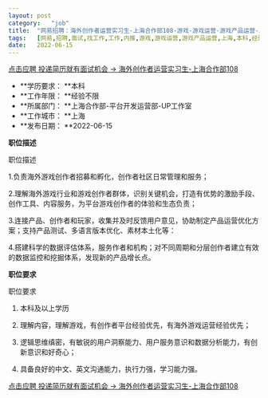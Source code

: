 ```yaml
---
layout:	post
category:	"job"
title:	"网易招聘：海外创作者运营实习生-上海合作部108-游戏-游戏运营-游戏产品运营-上海本科经验不限"
tags:	[网易,招聘,面试,找工作,工作,内推,游戏,游戏运营,游戏产品运营,上海,本科,经验不限]
date:	2022-06-15
---
```


[点击应聘 投递简历就有面试机会 ->  海外创作者运营实习生-上海合作部108](http://mobile.bole.netease.com/bole/boleDetail?id=40915&employeeId=346f03c3cda5f04c&key=all)



- **学历要求： **本科
- **工作年限： **经验不限
- **所属部门： **上海合作部-平台开发运营部-UP工作室
- **工作城市： **上海
- **发布日期： **2022-06-15



**职位描述**

职位描述

1.负责海外游戏创作者招募和孵化，创作者社区日常管理和服务；

2.理解海外游戏行业和游戏创作者群体，识别关键机会，打造有优势的激励手段、创作工具、内容服务，为平台游戏创作者的体验和生态负责；

3.连接产品、创作者和玩家，收集并及时反馈用户意见，协助制定产品运营优化方案；支持产品测试、多语言版本优化、素材本土化等：

4.搭建科学的数据评估体系，服务作者和机构；对不同周期和分层创作者建立有效的数据监控和挖掘体系，发现新的产品增长点。





**职位要求**

职位要求

1. 本科及以上学历

2. 理解内容，理解游戏，有创作者平台经验优先，有海外游戏运营经验优先；

3. 逻辑思维缜密，有敏锐的用户洞察能力、用户服务意识和数据分析能力，有创新意识和好奇心；

4. 具备良好的中文、英文沟通能力，执行力强，学习能力强。



[点击应聘 投递简历就有面试机会 ->  海外创作者运营实习生-上海合作部108](http://mobile.bole.netease.com/bole/boleDetail?id=40915&employeeId=346f03c3cda5f04c&key=all)